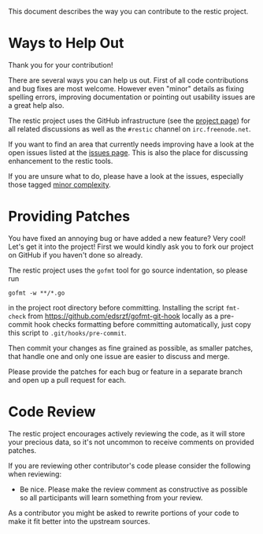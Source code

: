 This document describes the way you can contribute to the restic project.

Ways to Help Out
================

Thank you for your contribution!

There are several ways you can help us out. First of all code contributions and
bug fixes are most welcome. However even "minor" details as fixing spelling
errors, improving documentation or pointing out usability issues are a great
help also.


The restic project uses the GitHub infrastructure (see the
[project page](https://github.com/restic/restic)) for all related discussions
as well as the `#restic` channel on `irc.freenode.net`.

If you want to find an area that currently needs improving have a look at the
open issues listed at the
[issues page](https://github.com/restic/restic/issues). This is also the place
for discussing enhancement to the restic tools.

If you are unsure what to do, please have a look at the issues, especially
those tagged
[minor complexity](https://github.com/restic/restic/labels/minor%20complexity).

Providing Patches
=================

You have fixed an annoying bug or have added a new feature? Very cool! Let's
get it into the project! First we would kindly ask you to fork our project on
GitHub if you haven't done so already.

The restic project uses the `gofmt` tool for go source indentation, so please
run

    gofmt -w **/*.go

in the project root directory before committing. Installing the script
`fmt-check` from https://github.com/edsrzf/gofmt-git-hook locally as a
pre-commit hook checks formatting before committing automatically, just copy
this script to `.git/hooks/pre-commit`.

Then commit your changes as fine grained as possible, as smaller patches, that
handle one and only one issue are easier to discuss and merge.

Please provide the patches for each bug or feature in a separate branch and
open up a pull request for each.

Code Review
===========

The restic project encourages actively reviewing the code, as it will store
your precious data, so it's not uncommon to receive comments on provided
patches.

If you are reviewing other contributor's code please consider the following
when reviewing:

* Be nice. Please make the review comment as constructive as possible so all
  participants will learn something from your review.

As a contributor you might be asked to rewrite portions of your code to make it
fit better into the upstream sources.
